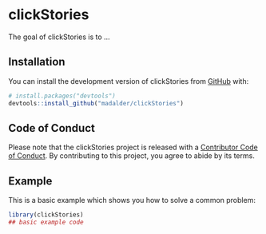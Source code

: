 
# clickStories

<!-- badges: start -->
<!-- badges: end -->

The goal of clickStories is to ...

## Installation

You can install the development version of clickStories from [GitHub](https://github.com/) with:

``` r
# install.packages("devtools")
devtools::install_github("madalder/clickStories")
```

## Code of Conduct
  
  Please note that the clickStories project is released with a [Contributor Code of Conduct](https://contributor-covenant.org/version/2/1/CODE_OF_CONDUCT.html). By contributing to this project, you agree to abide by its terms.

## Example

This is a basic example which shows you how to solve a common problem:

``` r
library(clickStories)
## basic example code
```

